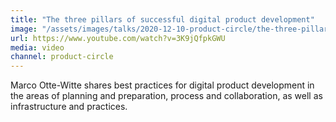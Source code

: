 ```yaml
---
title: "The three pillars of successful digital product development"
image: "/assets/images/talks/2020-12-10-product-circle/the-three-pillars-of-successful-digital-product-development.jpg"
url: https://www.youtube.com/watch?v=3K9jQfpkGWU
media: video
channel: product-circle
---
```


Marco Otte-Witte shares best practices for digital product development in the areas of planning and preparation, process and collaboration, as well as infrastructure and practices.
